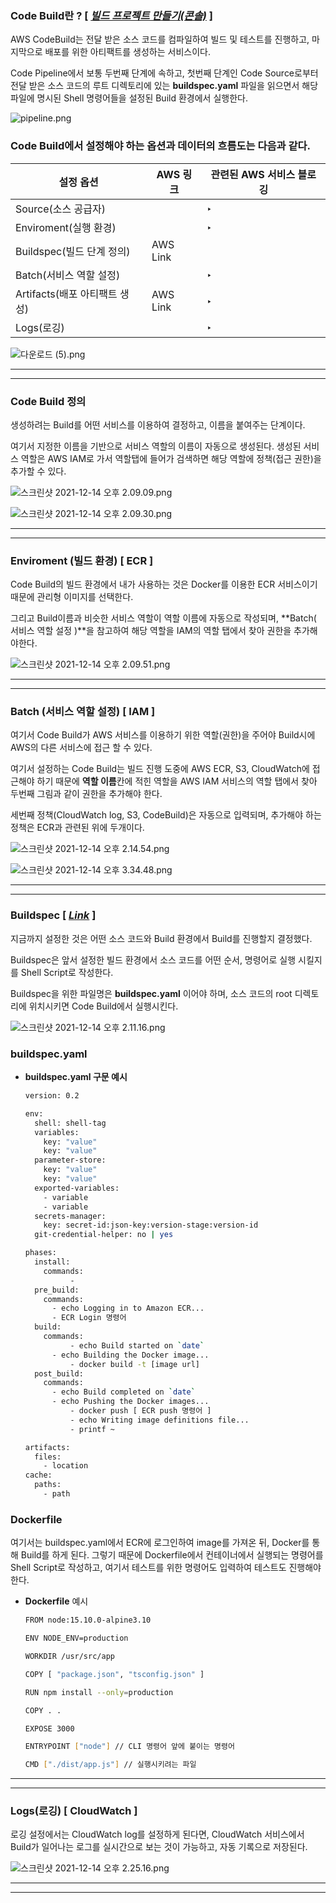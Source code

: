### Code Build란 ? [ [**_빌드 프로젝트 만들기(콘솔)_**](https://docs.aws.amazon.com/ko_kr/codebuild/latest/userguide/create-project-console.html#create-project-console-environment) ]

AWS CodeBuild는 전달 받은 소스 코드를 컴파일하여 빌드 및 테스트를 진행하고, 마지막으로 배포를 위한 아티팩트를 생성하는 서비스이다.

Code Pipeline에서 보통 두번째 단계에 속하고, 첫번째 단계인 Code Source로부터 전달 받은 소스 코드의 루트 디렉토리에 있는 **buildspec.yaml** 파일을 읽으면서 해당 파일에 명시된 Shell 명령어들을 설정된 Build 환경에서 실행한다.

![pipeline.png](https://s3-us-west-2.amazonaws.com/secure.notion-static.com/7d9002f5-23cf-4d78-97f1-6f9f7430712a/pipeline.png)

### **Code Build**에서 설정해야 하는 옵션과 데이터의 흐름도는 다음과 같다.

| 설정 옵션                     | AWS 링크 | 관련된 AWS 서비스 블로깅 |
| ----------------------------- | -------- | ------------------------ |
| Source(소스 공급자)           |          | ‣                        |
| Enviroment(실행 환경)         |          | ‣                        |
| Buildspec(빌드 단계 정의)     | AWS Link |                          |
| Batch(서비스 역할 설정)       |          | ‣                        |
| Artifacts(배포 아티팩트 생성) | AWS Link | ‣                        |
| Logs(로깅)                    |          | ‣                        |

![다운로드 (5).png](<https://s3-us-west-2.amazonaws.com/secure.notion-static.com/ca2e1791-0d94-40b4-bba6-f35f2c2cfd3a/다운로드_(5).png>)

---

---

### Code Build 정의

생성하려는 Build를 어떤 서비스를 이용하여 결정하고, 이름을 붙여주는 단계이다.

여기서 지정한 이름을 기반으로 서비스 역할의 이름이 자동으로 생성된다. 생성된 서비스 역할은 AWS IAM로 가서 역할탭에 들어가 검색하면 해당 역할에 정책(접근 권한)을 추가할 수 있다.

![스크린샷 2021-12-14 오후 2.09.09.png](https://s3-us-west-2.amazonaws.com/secure.notion-static.com/96f47c3c-e3cc-4da5-afcd-2076aecf9192/스크린샷_2021-12-14_오후_2.09.09.png)

![스크린샷 2021-12-14 오후 2.09.30.png](https://s3-us-west-2.amazonaws.com/secure.notion-static.com/4847ca80-35de-4ff4-8fe6-e95faea3a897/스크린샷_2021-12-14_오후_2.09.30.png)

---

---

### Enviroment (빌드 환경) **[ ECR ]**

Code Build의 빌드 환경에서 내가 사용하는 것은 Docker를 이용한 ECR 서비스이기 때문에 관리형 이미지를 선택한다.

그리고 Build이름과 비슷한 서비스 역할이 역할 이름에 자동으로 작성되며, **Batch( 서비스 역할 설정 )**을 참고하여 해당 역할을 IAM의 역할 탭에서 찾아 권한을 추가해야한다.

![스크린샷 2021-12-14 오후 2.09.51.png](https://s3-us-west-2.amazonaws.com/secure.notion-static.com/5df1b8c5-a483-41cb-8c33-dd624cebc5bb/스크린샷_2021-12-14_오후_2.09.51.png)

---

---

### **Batch (서비스 역할 설정) [ IAM ]**

여기서 Code Build가 AWS 서비스를 이용하기 위한 역할(권한)을 주어야 Build시에 AWS의 다른 서비스에 접근 할 수 있다.

여기서 설정하는 Code Build는 빌드 진행 도중에 AWS ECR, S3, CloudWatch에 접근해야 하기 때문에 **역할 이름**칸에 적힌 역할을 AWS IAM 서비스의 역할 탭에서 찾아 두번째 그림과 같이 권한을 추가해야 한다.

세번째 정책(CloudWatch log, S3, CodeBuild)은 자동으로 입력되며, 추가해야 하는 정책은 ECR과 관련된 위에 두개이다.

![스크린샷 2021-12-14 오후 2.14.54.png](https://s3-us-west-2.amazonaws.com/secure.notion-static.com/9c7c5190-7f47-4e9f-840c-cb1ca33a96b1/스크린샷_2021-12-14_오후_2.14.54.png)

![스크린샷 2021-12-14 오후 3.34.48.png](https://s3-us-west-2.amazonaws.com/secure.notion-static.com/4700eaa9-64ac-4dfa-91ca-bdfbb0bb6c03/스크린샷_2021-12-14_오후_3.34.48.png)

---

---

### Buildspec [ [**_Link_**](https://docs.aws.amazon.com/ko_kr/codebuild/latest/userguide/build-spec-ref.html) ]

지금까지 설정한 것은 어떤 소스 코드와 Build 환경에서 Build를 진행할지 결정했다.

Buildspec은 앞서 설정한 빌드 환경에서 소스 코드를 어떤 순서, 명령어로 실행 시킬지를 Shell Script로 작성한다.

Buildspec을 위한 파일명은 **buildspec.yaml** 이어야 하며, 소스 코드의 root 디렉토리에 위치시키면 Code Build에서 실행시킨다.

![스크린샷 2021-12-14 오후 2.11.16.png](https://s3-us-west-2.amazonaws.com/secure.notion-static.com/c037b4ad-2a73-4c44-9af9-1444e7c5917b/스크린샷_2021-12-14_오후_2.11.16.png)

### buildspec.yaml

- **buildspec.yaml 구문 예시**

  ```bash
  version: 0.2

  env:
    shell: shell-tag
    variables:
      key: "value"
      key: "value"
    parameter-store:
      key: "value"
      key: "value"
    exported-variables:
      - variable
      - variable
    secrets-manager:
      key: secret-id:json-key:version-stage:version-id
    git-credential-helper: no | yes

  phases:
    install:
      commands:
  			-
    pre_build:
      commands:
        - echo Logging in to Amazon ECR...
        - ECR Login 명령어
    build:
      commands:
  			- echo Build started on `date`
        - echo Building the Docker image...
  			- docker build -t [image url]
    post_build:
      commands:
        - echo Build completed on `date`
        - echo Pushing the Docker images...
  			- docker push [ ECR push 명령어 ]
  			- echo Writing image definitions file...
  			- printf ~

  artifacts:
    files:
      - location
  cache:
    paths:
      - path
  ```

### Dockerfile

여기서는 buildspec.yaml에서 ECR에 로그인하여 image를 가져온 뒤, Docker를 통해 Build를 하게 된다. 그렇기 때문에 Dockerfile에서 컨테이너에서 실행되는 명령어를 Shell Script로 작성하고, 여기서 테스트를 위한 명령어도 입력하여 테스트도 진행해야한다.

- **Dockerfile** 예시

  ```bash
  FROM node:15.10.0-alpine3.10

  ENV NODE_ENV=production

  WORKDIR /usr/src/app

  COPY [ "package.json", "tsconfig.json" ]

  RUN npm install --only=production

  COPY . .

  EXPOSE 3000

  ENTRYPOINT ["node"] // CLI 명령어 앞에 붙이는 명령어

  CMD ["./dist/app.js"] // 실행시키려는 파일
  ```

---

---

### **Logs(로깅) [ CloudWatch ]**

로깅 설정에서는 CloudWatch log를 설정하게 된다면, CloudWatch 서비스에서 Build가 일어나는 로그를 실시간으로 보는 것이 가능하고, 자동 기록으로 저장된다.

![스크린샷 2021-12-14 오후 2.25.16.png](https://s3-us-west-2.amazonaws.com/secure.notion-static.com/ad821814-61e1-4de0-8d95-1b764cb47222/스크린샷_2021-12-14_오후_2.25.16.png)

---

---

